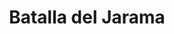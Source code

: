 ﻿---
title: "Batalla del Jarama"
permalink: periodes_667.html
layout: periode
dataInici: 1937-02-06
dataFi: 1937-02-27
sidebar: periodes
pares:
  - 24:
    title: "Guerra civil española"
    dataInici: "(1936-07-17)"
    dataFi: "(1939-04-01)"

fills:
jocsPrincipals:
jocsEscenaris:
jocsEpoca:
  - title: "Spanish Civil War Battles: Jarama, Brunete, Penarroya and Guadalajara"
    bggId: 11673
    escenari: "Jarama"

jocsEpocaEscenaris:
---
